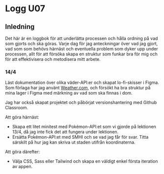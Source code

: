 # Logg U07

## Inledning

Det här är en loggbok för att underlätta processen och hålla ordning på vad som gjorts och ska göras.
Varje dag för jag anteckningar över vad jag gjort, vad som som behövs härnäst och eventuella problem som dyker upp under processen, allt för att försöka skapa en struktur som funkar bra för mig och för att effektivisera och metodisera mitt arbete.

### 14/4

Läst dokumentation över olika väder-API:er och skapat lo-fi-skisser i Figma. Som förlaga har jag använt [Weather.com](https://weather.com/sv-SE/weather/today/l/59.33,18.05), och försökt ha bra struktur på mina lager i Figma med märkning av vad som ska finnas i dom.

Jag har också skapat projektet och påbörjat versionshantering med Github Classroom.

Att göra härnäst:

- Skapa ett litet minitest med Pokémon-API:et som vi gjorde på lektionen 13/4, då jag inte fick det att fungera under lektionen.
- Ersätta Pokémon-API:et med SMHI och se vad jag får för svar. Titta särskilt på hur jag kan skriva ut staden utifrån koordinaterna.

Att göra därefter:

- Välja CSS, Sass eller Tailwind och skapa en väldigt enkel första iteration av appen.
